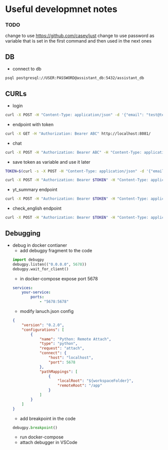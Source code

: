 # Useful developmnet notes
### TODO
change to use https://github.com/casey/just
change to use password as variable that is set in the first command and then used in the next ones

## DB
- connect to db
```bash
psql postgresql://USER:PASSWORD@assistant_db:5432/assistant_db
```

## CURLs
- login
```bash
curl -X POST -H "Content-Type: application/json" -d '{"email": "test@test.com", "password": "test1"}' http://localhost:8081/login
```

- endpoint with token
```bash
curl -X GET -H "Authorization: Bearer ABC" http://localhost:8081/
```

- chat
```bash
curl -X POST -H "Authorization: Bearer ABC" -H "Content-Type: application/json" -d '{"message": "Hello", "conversation_id": -1}' http://localhost:8081/chat
```

- save token as variable and use it later
```bash
TOKEN=$(curl -s -X POST -H "Content-Type: application/json" -d '{"email": "test@test.com", "password": "test1"}' http://localhost:8081/login | jq -r '.access_token')

curl -X POST -H "Authorization: Bearer $TOKEN" -H "Content-Type: application/json" -d '{"message": "Hello", "conversation_id": -1}' http://localhost:8081/chat
```

- yt_summary endpoint
```bash
curl -X POST -H "Authorization: Bearer $TOKEN" -H "Content-Type: application/json" -d '{"url": "https://www.youtube.com/watch?v=YEJUUB1LNFM"}' http://localhost:8081/yt-summary
```

- check_english endpoint
```bash
curl -X POST -H "Authorization: Bearer $TOKEN" -H "Content-Type: application/json" -d '{"text": "My name is Susan. Im fourteen and I live in Germany. My hobbies are going to discos, sometimes I listen to music on the radio. In the summer, I go swimming in a lake. I dont have any brothers or sisters. We take buses to school. Im in year 9 at my school. My birthday is on Friday. I hope I will get a new guitar."}' http://localhost:8081/check-english
```

## Debugging
- debug in docker contianer
    - add debugpy fragment to the code
    ``` python
    import debugpy
    debugpy.listen(("0.0.0.0", 5678))
    debugpy.wait_for_client()
    ```
    - in docker-compose expose port 5678
    ```yaml
    services:
        your-service:
            ports:
                - "5678:5678"
    ```
    - modify lanuch.json config
    ```json
    {
        "version": "0.2.0",
        "configurations": [
            {
                "name": "Python: Remote Attach",
                "type": "python",
                "request": "attach",
                "connect": {
                    "host": "localhost",
                    "port": 5678
                },
                "pathMappings": [
                    {
                        "localRoot": "${workspaceFolder}",
                        "remoteRoot": "/app"
                    }
                ]
            }
        ]
    }
    ```
    - add breakpoint in the code
    ```python
    debugpy.breakpoint()
    ```
    - run docker-compose
    - attach debugger in VSCode